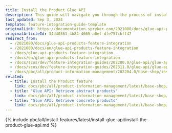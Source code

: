 ```yaml
---
title: Install the Product Glue API
description: This guide will navigate you through the process of installing and configuring the Product API feature in Spryker OS.
last_updated: Sep 3, 2024
template: feature-integration-guide-template
originalLink: https://documentation.spryker.com/2021080/docs/glue-api-products-feature-integration
originalArticleId: 34d40361-4b84-4665-a0ef-dfe757cbff47
redirect_from:
  - /2021080/docs/glue-api-products-feature-integration
  - /2021080/docs/en/glue-api-products-feature-integration
  - /docs/glue-api-products-feature-integration
  - /docs/en/glue-api-products-feature-integration
  - /docs/scos/dev/feature-integration-guides/202200.0/glue-api/glue-api-product-feature-integration.html
  - /docs/scos/dev/feature-integration-guides/202311.0/glue-api/glue-api-product-feature-integration.html
  - /docs/pbc/all/product-information-management/202204.0/base-shop/install-and-upgrade/install-glue-api/install-the-product-glue-api.html
related:
  - title: Install the Product feature
    link: docs/pbc/all/product-information-management/latest/base-shop/install-and-upgrade/install-features/install-the-product-feature.html
  - title: "Glue API: Retrieve abstract products"
    link: docs/pbc/all/product-information-management/latest/base-shop/manage-using-glue-api/abstract-products/glue-api-retrieve-abstract-products.html
  - title: "Glue API: Retrieve concrete products"
    link: docs/pbc/all/product-information-management/latest/base-shop/manage-using-glue-api/concrete-products/glue-api-retrieve-concrete-products.html
---
```


{% include pbc/all/install-features/latest/install-glue-api/install-the-product-glue-api.md %} <!-- To edit, see /_includes/pbc/all/install-features/202410.0/install-glue-api/install-the-product-glue-api.md -->
